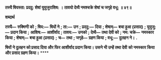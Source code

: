 **तस्यै षियस्ता: प्रददु: शेषां युयुजुराशिष: ।** **तावयो देव्यै नमश्चक्रे शेषां च जगृहे वधू: ॥ ४९॥** 

**शब्दार्थ** 

**तस्यै—** **रुक्मिणी को** **; षिय:—** **षियों ने** **; ता:—** **उन** **; प्रददु:—** **दिया** **; शेषाम्—** **बचा हुआ (प्रसाद)** **; युयुजु:—** **प्रदान किया** **;** **आशिष:—** **आशीर्वाद** **; तावय:—** **उनको** **; देव्यै—** **तथा देवी को** **; नम: चक्रे—** **नमस्कार किया** **; शेषाम्—** **बचा हुआ (प्रसाद)** **;** **च—** **तथा** **; जगृहे—** **ग्रहण किया** **; वधू:—** **दुलहन ने।** **.** 

**षियों ने दुलहन को प्रसाद दिया और फिर आशीर्वाद प्रदान किया। उसने भी उन्हें तथा देवी** **को नमस्कार किया और प्रसाद ग्रहण किया।** **** 